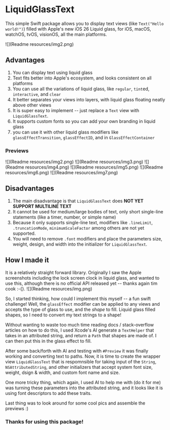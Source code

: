 #  LiquidGlassText

This simple Swift package allows you to display text views (like `Text("Hello world!")`) filled with Apple's new iOS 26 Liquid glass, for iOS, macOS, watchOS, tvOS, visionOS, all the main platforms.

![](Readme resources/img2.png)

## Advantages

1. You can display text using liquid glass
2. Text fits better into Apple's ecosystem, and looks consistent on all platforms
3. You can use all the variations of liquid glass, like `regular`, `tint`ed, `interactive`, and `clear`
4. It better separates your views into layers, with liquid glass floating neatly above other views
5. It is super easy to implement -- just replace a `Text` view with `LiquidGlassText`.
6. It supports custom fonts so you can add your own branding in liquid glass
7. you can use it with other liquid glass modifiers like `glassEffectTransition`, `glassEffectID`, and in `GlassEffectContainer`

### Previews

![](Readme resources/img2.png)
![](Readme resources/img3.png)
![](Readme resources/img4.png)
![](Readme resources/img5.png)
![](Readme resources/img6.png)
![](Readme resources/img7.png)


## Disadvantages

1. The main disadvantage is that `LiquidGlassText` does **NOT YET SUPPORT MULTILINE TEXT**
2. It cannot be used for medium/large bodies of text, only short single-line statements (like a timer, number, or simple name)
3. Because it only supports single-line text, modifiers like `.lineLimit`, `.truncationMode`, `minimumScaleFactor` among others are not yet supported.
4. You will need to remove `.font` modifiers and place the parameters size, weight, design, and width into the initializer for `LiquidGlassText`.

## How I made it

It is a relatively straight forward library. Originally I saw the Apple screenshots including the lock screen clock in liquid glass, and wanted to use this, although there is no official API released yet -- thanks again tim cook :-{}.
![](Readme resources/img.png)

So, I started thinking, how could I implement this myself -- a fun swift challenge! Well, the `glassEffect` modifier can be applied to any views and accepts the type of glass to use, and the *shape* to fill. Liquid glass filled shapes, so I need to convert my text strings to a shape! 

Without wanting to waste too much time reading docs / stack-overflow articles on how to do this, I used Xcode's AI generate a `TextHelper` that takes in an attributed string, and return a `Path` that shapes are made of. I can then put this in the glass effect to fill.

After some back/forth with AI and testing with `#Preview` it was finally working and converting text to paths. Now, it is time to create the wrapper view `LiquidGlassText` that is respomnsible for taking input of the `String`, `NSAttributedString`, and other initializers that accept system font size, weight, dsign & width, and custom font name and size.

One more tricky thing, which again, I used AI to help me with (do it for me) was turning these parameters into the attributed string, and it looks like it is using font descriptors to add these traits.

Last thing was to look around for some cool pics and assemble the previews :)


### Thanks for using this package!
